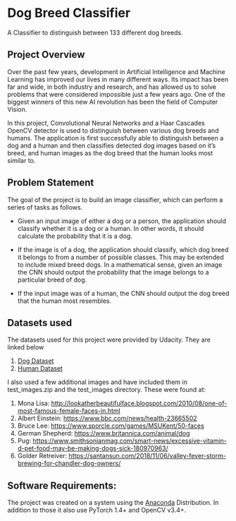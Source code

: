 # Dog Breed Classifier
A Classifier to distinguish between 133 different dog breeds.

## Project Overview

Over the past few years, development in Artificial Intelligence and Machine Learning has improved our lives in many different ways. Its impact has been far and wide, in both industry and research, and has allowed us to solve problems that were considered impossible just a few years ago. One of the biggest winners of this new AI revolution has been the field of Computer Vision. 

In this project, Convolutional Neural Networks and a Haar Cascades OpenCV detector is used to distinguish between various dog breeds and humans. The application is first successfully able to distinguish between a dog and a human and then classifies detected dog images based on it’s breed, and human images as the dog breed that the human looks most similar to. 


## Problem Statement

The goal of the project is to build an image classifier, which can perform a series of tasks as follows.

* Given an input image of either a dog or a person, the application should classify whether it is a dog or a human. In other words, it should calculate the probability that it is a dog.

* If the image is of a dog, the application should classify, which dog breed it belongs to from a number of possible classes. This may be extended to include mixed breed dogs. In a mathematical sense, given an image the CNN should output the probability that the image belongs to a particular breed of dog.

* If the input image was of a human, the CNN should output the dog breed that the human most resembles.
    
## Datasets used

The datasets used for this project were provided by Udacity. They are linked below

1. [Dog Dataset](https://s3-us-west-1.amazonaws.com/udacity-aind/dog-project/dogImages.zip)
2. [Human Dataset](https://s3-us-west-1.amazonaws.com/udacity-aind/dog-project/lfw.zip)

I also used a few additional images and have included them in test_images.zip and the test_images directory. These were found at:

1. Mona Lisa: http://lookatherbeautifulface.blogspot.com/2010/08/one-of-most-famous-female-faces-in.html       
2. Albert Einstein: https://www.bbc.com/news/health-23665502
3. Bruce Lee: https://www.sporcle.com/games/MSUKent/50-faces
4. German Shepherd: https://www.britannica.com/animal/dog
5. Pug: https://www.smithsonianmag.com/smart-news/excessive-vitamin-d-pet-food-may-be-making-dogs-sick-180970963/
6. Golder Retreiver: https://santansun.com/2018/11/06/valley-fever-storm-brewing-for-chandler-dog-owners/

## Software Requirements:
The project was created on a system using the [Anaconda](https://www.anaconda.com/) Distribution. In addition to those it also use PyTorch 1.4+ and OpenCV v3.4+.
